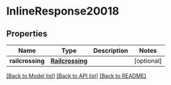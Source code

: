 # InlineResponse20018

## Properties
Name | Type | Description | Notes
------------ | ------------- | ------------- | -------------
**railcrossing** | [**Railcrossing**](Railcrossing.md) |  | [optional] 

[[Back to Model list]](../README.md#documentation-for-models) [[Back to API list]](../README.md#documentation-for-api-endpoints) [[Back to README]](../README.md)

